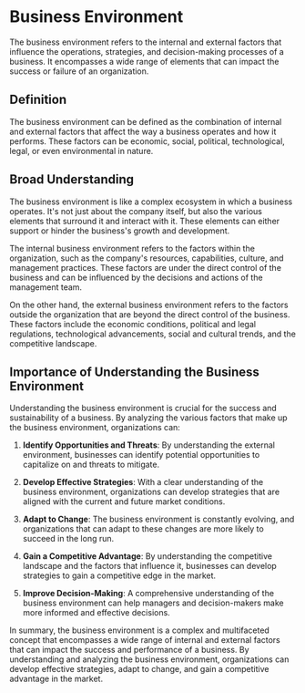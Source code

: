# Business Environment

The business environment refers to the internal and external factors that influence the operations, strategies, and decision-making processes of a business. It encompasses a wide range of elements that can impact the success or failure of an organization.

## Definition

The business environment can be defined as the combination of internal and external factors that affect the way a business operates and how it performs. These factors can be economic, social, political, technological, legal, or even environmental in nature.

## Broad Understanding

The business environment is like a complex ecosystem in which a business operates. It's not just about the company itself, but also the various elements that surround it and interact with it. These elements can either support or hinder the business's growth and development.

The internal business environment refers to the factors within the organization, such as the company's resources, capabilities, culture, and management practices. These factors are under the direct control of the business and can be influenced by the decisions and actions of the management team.

On the other hand, the external business environment refers to the factors outside the organization that are beyond the direct control of the business. These factors include the economic conditions, political and legal regulations, technological advancements, social and cultural trends, and the competitive landscape.

## Importance of Understanding the Business Environment

Understanding the business environment is crucial for the success and sustainability of a business. By analyzing the various factors that make up the business environment, organizations can:

1. **Identify Opportunities and Threats**: By understanding the external environment, businesses can identify potential opportunities to capitalize on and threats to mitigate.

2. **Develop Effective Strategies**: With a clear understanding of the business environment, organizations can develop strategies that are aligned with the current and future market conditions.

3. **Adapt to Change**: The business environment is constantly evolving, and organizations that can adapt to these changes are more likely to succeed in the long run.

4. **Gain a Competitive Advantage**: By understanding the competitive landscape and the factors that influence it, businesses can develop strategies to gain a competitive edge in the market.

5. **Improve Decision-Making**: A comprehensive understanding of the business environment can help managers and decision-makers make more informed and effective decisions.

In summary, the business environment is a complex and multifaceted concept that encompasses a wide range of internal and external factors that can impact the success and performance of a business. By understanding and analyzing the business environment, organizations can develop effective strategies, adapt to change, and gain a competitive advantage in the market.

